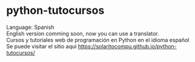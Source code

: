 # python-tutocursos
Language: Spanish<br>
English version comming soon, now you can use a translator.<br>
Cursos y tutoriales web de programación en Python en el idioma español<br>
Se puede visitar el sitio aqui https://solaritocompu.github.io/python-tutocursos/
